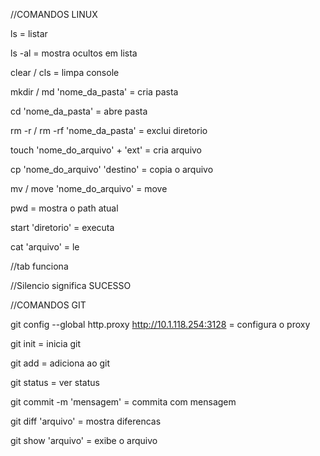 //COMANDOS LINUX

ls				= listar

ls -al				= mostra ocultos em lista

clear / cls			= limpa console

mkdir / md 'nome_da_pasta'	= cria pasta

cd 'nome_da_pasta'		= abre pasta

rm -r / rm -rf 'nome_da_pasta'	= exclui diretorio

touch 'nome_do_arquivo' + 'ext'	= cria arquivo

cp 'nome_do_arquivo' 'destino'	= copia o arquivo

mv / move 'nome_do_arquivo'	= move

pwd				= mostra o path atual

start 'diretorio'		= executa

cat 'arquivo'			= le

//tab funciona

//Silencio significa SUCESSO





//COMANDOS GIT

git config --global http.proxy http://10.1.118.254:3128			= configura o proxy

git init								= inicia git

git add									= adiciona ao git

git status								= ver status

git commit -m 'mensagem'						= commita com mensagem

git diff 'arquivo'							= mostra diferencas

git show 'arquivo'							= exibe o arquivo